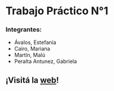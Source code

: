 # Trabajo Práctico N°1  
### Integrantes:  
* Ávalos, Estefanía  
* Cairo, Mariana  
* Martín, Malú  
* Peralta Antunez, Gabriela  
  

  
## ¡Visitá la [web]()!
  



